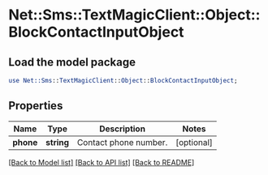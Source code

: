 # Net::Sms::TextMagicClient::Object::BlockContactInputObject

## Load the model package
```perl
use Net::Sms::TextMagicClient::Object::BlockContactInputObject;
```

## Properties
Name | Type | Description | Notes
------------ | ------------- | ------------- | -------------
**phone** | **string** | Contact phone number. | [optional] 

[[Back to Model list]](../README.md#documentation-for-models) [[Back to API list]](../README.md#documentation-for-api-endpoints) [[Back to README]](../README.md)


